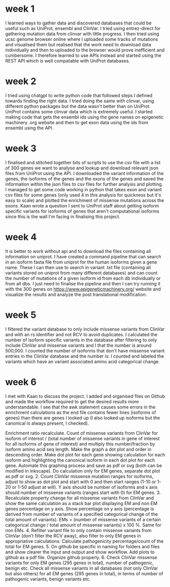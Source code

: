 # week 1
I learned ways to gather data and discovered databases that could be useful such as UniProt, ensembl and ClinVar. I tried using entrez-direct for gathering mutation data from clinvar with little progress.
I then tried using ucsc genome browser online where I uploaded some tracks of mutations and visualised them but realised that the work need to download data individually
and then to uploaded to the browser would prove inefficient and cumbersome. I therefore learned to use APIs instead and started using the REST API which is well compatable
with UniProt databases.
# week 2
I tried using chatgpt to write python code that followed steps I defined towards finding the right data. I tried doing the same with clinvar, using different python packages
but the data wasn't better than on UniProt. UniProt contains some clinvar data which is extremely useful.
I started making code that gets the ensembl ids using the gene names on epigenetic machinery .org website and then to get exon data using the ids from ensembl using the API.
# week 3
I finalised and stitched together bits of scripts to use the csv file with a list of 300 genes we want to analyse and lookup and download relevant json files from UniProt using the API.
I downloaded the variant information of the genes, the isoforms of the genes and the exons of the genes and saved the information within the json files to csv files for further analysis and plotting.
I managed to get some code working in python that takes exon and variant csv files for some genes (only used 4 in this analysis for quickness but it's easy to scale) and plotted the enrichment of missense
mutations across the exons.
Kaan wrote a question I sent to UniProt staff about getting isoform specific variants for isoforms of genes that aren't computational isoforms since this is the wall I'm facing in finalising this project.
# week 4
It is better to work without api and to download the files containing all information on uniprot.
I have created a command pipeline that can search in an isoform fasta file from uniprot for the human isoforms given a gene name.
These I can then use to search in variant .txt file (containing all variants stored on uniprot from many different databases) and can count the number of mutations of a given isoform id from each db individually or from all dbs.
I just need to finalise the pipeline and then I can try running it with the 300 genes on https://www.epigeneticmachinery.org/ website and visualize the results and analyze the post translational modification.
# week 5
I filtered the variant database to only include missense variants from ClinVar and with an rs identifier and not RCV to avoid duplicates.
I calculated the number of isoform specific variants in the database after filtering to only include ClinVar and missense variants and I that the number is around 500,000.
I counted the number of isoforms that don't have missense variant entries in the ClinVar database and the number is:
I counted and labeled the variants which have an variant associated amino acid categorical change.

# week 6
I met with Kaan to discuss the project. I added and organised files on Github and made the workflow required to get the desired results more understandable.
I see that the awk statement causes some errors in the enrichment calculations as the end file contains fewer lines (isoforms of genes) than there are genes I looked up (I also looked up isoforms but the canonical is always present, I checked).

Enrichment ratio recalculate. Count of missense variants from ClinVar for isoform of interest / (total number of missense variants in gene of interest for all isoforms of gene of interest) and multiply this number/fraction by isoform amino acid seq length. Make the graph a dot plot and order in descending order. Make dot plot for each gene showing calculation for each isoform and highlighting the canonical isoform in each dot plot for each gene. Automate this graphing process and save as pdf or svg (both can be modified in inkscape). Do calculation only for EM genes, separate dot plot as pdf or svg.
2. Count ClinVar missense mutation ranges for isoforms, adjust to show as dot plot and start with 0 and then start ranges (1-10 or 1-20 or 1-50 adjust at will). Y axis should be number of isoforms and x axis should number of missense variants (ranges start with 0) for EM genes.
3. Recalculate property change for all missense variants from ClinVar and show the same calculation as a stack bar plot displaying EM and non EM genes percentage on y axis. Show percentage on y axis (percentage is derived from number of variants of a specified categorical change of the total amount of variants).
EMs = (number of missense variants of a certain categorical change / total amount of missense variants) x 100 %.
Same for non EMs.
4. Refilter variant file to only contain missense variants from ClinVar (don’t filter the RCV away), also filter to only EM genes in appropriative calculations.
Calculate pathogenicity percentage/count of the total for EM genes.
5. On github be specific in naming for folders and files and show clearer the input and output and show workflow. Add plots to github as a pdf file. Organize github properly.
6. Check ClinVar missense variants for only EM genes (295 genes in total), number of pathogenic, benign etc. Check all missense variants in all databases (not only ClinVar but also others) for all EM genes (295 genes in total), in terms of number of pathogenic variants, benign variants etc.

